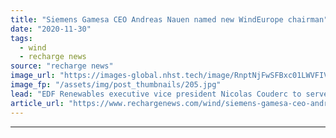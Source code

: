 ```yaml
---
title: "Siemens Gamesa CEO Andreas Nauen named new WindEurope chairman"
date: "2020-11-30"
tags: 
  - wind
  - recharge news
source: "recharge news"
image_url: "https://images-global.nhst.tech/image/RnptNjFwSFBxc01LWVFIVFFtRnUyMjF3Vkh4SFFHVGxSeTJTRGlRTmpkbz0=/nhst/binary/0944d2d67ea8391c84195407f06a0843"
image_fp: "/assets/img/post_thumbnails/205.jpg"
lead: "EDF Renewables executive vice president Nicolas Couderc to serve as vice chairman of the industry group"
article_url: "https://www.rechargenews.com/wind/siemens-gamesa-ceo-andreas-nauen-named-new-windeurope-chairman/2-1-921837"
---
```


---
